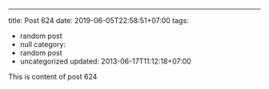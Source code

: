 ---
title: Post 624
date: 2019-06-05T22:58:51+07:00
tags:
  - random post
  - null
category:
  - random post
  - uncategorized
updated: 2013-06-17T11:12:18+07:00

This is content of post 624